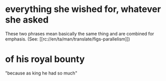 # everything she wished for, whatever she asked

These two phrases mean basically the same thing and are combined for emphasis. (See: [[rc://en/ta/man/translate/figs-parallelism]])

# of his royal bounty

"because as king he had so much"


